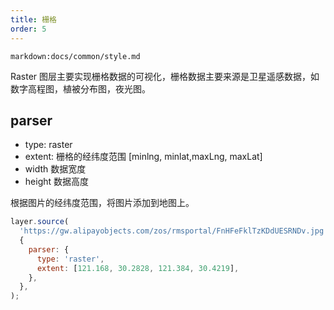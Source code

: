```yaml
---
title: 栅格
order: 5
---
```


`markdown:docs/common/style.md`

Raster 图层主要实现栅格数据的可视化，栅格数据主要来源是卫星遥感数据，如数字高程图，植被分布图，夜光图。

## parser

- type: raster
- extent: 栅格的经纬度范围 [minlng, minlat,maxLng, maxLat]
- width 数据宽度
- height 数据高度

根据图片的经纬度范围，将图片添加到地图上。

```javascript
layer.source(
  'https://gw.alipayobjects.com/zos/rmsportal/FnHFeFklTzKDdUESRNDv.jpg',
  {
    parser: {
      type: 'raster',
      extent: [121.168, 30.2828, 121.384, 30.4219],
    },
  },
);
```
